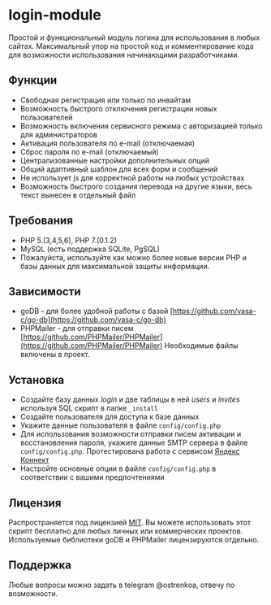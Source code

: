 # login-module

Простой и функциональный модуль логина для использования в любых сайтах. Максимальный упор на простой код и комментирование кода для возможности использования начинающими разработчиками.

## Функции

- Свободная регистрация или только по инвайтам
- Возможность быстрого отключения регистрации новых пользователей
- Возможность включения сервисного режима с авторизацией только для администраторов
- Активация пользователя по e-mail (отключаемая)
- Сброс пароля по e-mail (отключаемый)
- Централизованные настройки дополнительных опций
- Общий адаптивный шаблон для всех форм и сообщений
- Не использует js для корректной работы на любых устройствах
- Возможность быстрого создания перевода на другие языки, весь текст вынесен в отдельный файл

## Требования

- PHP 5.(3,4,5,6), PHP 7.(0.1.2)
- MySQL (есть поддержка SQLite, PgSQL)
- Пожалуйста, используйте как можно более новые версии PHP и базы данных для максимальной защиты информации.

## Зависимости

- goDB - для более удобной работы с базой [https://github.com/vasa-c/go-db](https://github.com/vasa-c/go-db)
- PHPMailer - для отправки писем [https://github.com/PHPMailer/PHPMailer](https://github.com/PHPMailer/PHPMailer)
Необходимые файлы включены в проект.

## Установка

- Создайте базу данных *login* и две таблицы в ней *users* и *invites* используя SQL скрипт в папке `_install`
- Создайте пользователя для доступа к базе данных
- Укажите данные пользователя в файле `config/config.php`
- Для использования возможности отправки писем активации и восстановления пароля, укажите данные SMTP сервера в файле `config/config.php`. Протестирована работа с сервисом [Яндекс Коннект](https://connect.yandex.ru)
- Настройте основные опции в файле `config/config.php` в соответствии с вашими предпочтениями

## Лицензия

Распространяется под лицензией [MIT](http://www.opensource.org/licenses/mit-license.php).
Вы можете использовать этот скрипт бесплатно для любых личных или коммерческих проектов.
Используемые библиотеки goDB и PHPMailer лицензируются отдельно.

## Поддержка

Любые вопросы можно задать в telegram @ostrenkoa, отвечу по возможности.
